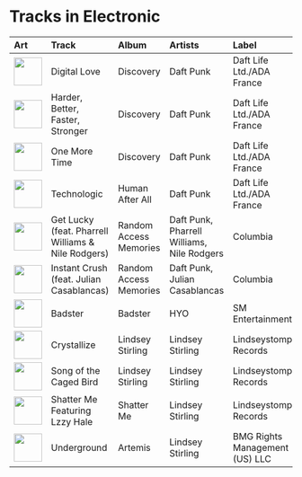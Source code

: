 # Tracks in Electronic

| Art                                                                                              | Track                                              | Album                  | Artists                                    | Label                          | 💚   | 🔗                                                          |
|:-------------------------------------------------------------------------------------------------|:---------------------------------------------------|:-----------------------|:-------------------------------------------|:-------------------------------|:----|:-----------------------------------------------------------|
| <img src="https://i.scdn.co/image/ab67616d0000b273b33d46dfa2635a47eebf63b2" alt="" width="50" /> | Digital Love                                       | Discovery              | Daft Punk                                  | Daft Life Ltd./ADA France      | 💚   | [🔗](https://open.spotify.com/track/2VEZx7NWsZ1D0eJ4uv5Fym) |
| <img src="https://i.scdn.co/image/ab67616d0000b273b33d46dfa2635a47eebf63b2" alt="" width="50" /> | Harder, Better, Faster, Stronger                   | Discovery              | Daft Punk                                  | Daft Life Ltd./ADA France      | 💚   | [🔗](https://open.spotify.com/track/5W3cjX2J3tjhG8zb6u0qHn) |
| <img src="https://i.scdn.co/image/ab67616d0000b273b33d46dfa2635a47eebf63b2" alt="" width="50" /> | One More Time                                      | Discovery              | Daft Punk                                  | Daft Life Ltd./ADA France      | 💚   | [🔗](https://open.spotify.com/track/0DiWol3AO6WpXZgp0goxAV) |
| <img src="https://i.scdn.co/image/ab67616d0000b273d8601e15fa1b4351fe1fc6ae" alt="" width="50" /> | Technologic                                        | Human After All        | Daft Punk                                  | Daft Life Ltd./ADA France      | 💚   | [🔗](https://open.spotify.com/track/0LSLM0zuWRkEYemF7JcfEE) |
| <img src="https://i.scdn.co/image/ab67616d0000b2731d97ca7376f835055f828139" alt="" width="50" /> | Get Lucky (feat. Pharrell Williams & Nile Rodgers) | Random Access Memories | Daft Punk, Pharrell Williams, Nile Rodgers | Columbia                       | 💚   | [🔗](https://open.spotify.com/track/69kOkLUCkxIZYexIgSG8rq) |
| <img src="https://i.scdn.co/image/ab67616d0000b2731d97ca7376f835055f828139" alt="" width="50" /> | Instant Crush (feat. Julian Casablancas)           | Random Access Memories | Daft Punk, Julian Casablancas              | Columbia                       | 💚   | [🔗](https://open.spotify.com/track/2cGxRwrMyEAp8dEbuZaVv6) |
| <img src="https://i.scdn.co/image/ab67616d0000b2735062dabfa4007e1b72981edf" alt="" width="50" /> | Badster                                            | Badster                | HYO                                        | SM Entertainment               |     | [🔗](https://open.spotify.com/track/7sjzOysoro4EunDYC9M6Vx) |
| <img src="https://i.scdn.co/image/ab67616d0000b27379e8b529ce6c088a8027b2a1" alt="" width="50" /> | Crystallize                                        | Lindsey Stirling       | Lindsey Stirling                           | Lindseystomp Records           | 💚   | [🔗](https://open.spotify.com/track/5JFkuKQsPps2ZaZzaLx63d) |
| <img src="https://i.scdn.co/image/ab67616d0000b27379e8b529ce6c088a8027b2a1" alt="" width="50" /> | Song of the Caged Bird                             | Lindsey Stirling       | Lindsey Stirling                           | Lindseystomp Records           | 💚   | [🔗](https://open.spotify.com/track/1rmCtRmkQXWKRhBi91NX3z) |
| <img src="https://i.scdn.co/image/ab67616d0000b273cdb2461871ded49f97bc41c2" alt="" width="50" /> | Shatter Me Featuring Lzzy Hale                     | Shatter Me             | Lindsey Stirling                           | Lindseystomp Records           | 💚   | [🔗](https://open.spotify.com/track/2K7j4xrQENCi5r3Hii4cVe) |
| <img src="https://i.scdn.co/image/ab67616d0000b273107a93a6e4700e9ff7e6ca43" alt="" width="50" /> | Underground                                        | Artemis                | Lindsey Stirling                           | BMG Rights Management (US) LLC |     | [🔗](https://open.spotify.com/track/2vcEiEb8cTgyeb0biKChCY) |
